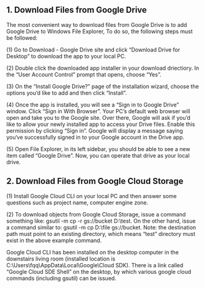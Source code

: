 ## 1. Download Files from Google Drive

The most convenient way to download files from Google Drive is to add Google Drive to Windows File Explorer, To do so, the following steps must be followed:

(1) Go to Download - Google Drive site and click “Download Drive for Desktop” to download the app to your local PC.

(2) Double click the downloaded app installer in your download driectiory. In the “User Account Control” prompt that opens, choose “Yes”.

(3) On the “Install Google Drive?” page of the installation wizard, choose the options you’d like to add and then click “Install”.

(4) Once the app is installed, you will see a “Sign in to Google Drive” window. Click “Sign in With Browser”. Your PC’s default web browser will open and take you to the Google site. Over there, Google will ask if you’d like to allow your newly installed app to access your Drive files. Enable this permission by clicking “Sign in”. Google will display a message saying you‘ve successfully signed in to your Google account in the Drive app.

(5) Open File Explorer, in its left sidebar, you should be able to see a new item called “Google Drive”. Now, you can operate that drive as your local drive.

## 2. Download Files from Google Cloud Storage

(1) Install Google Cloud CLI on your local PC and then answer some questions such as project name, computer engine zone.

(2) To download objects from Google Cloud Storage, issue a command something like: gsutil -m cp -r gs://bucket D:\test. On the other hand, issue a command similar to: gsutil -m cp D:\file gs://bucket. Note: the destination path must point to an existing directory, which means “test” directory must exist in the above example command.

Google Cloud CLI has been installed on the desktop computer in the downstairs living room (installed location is C:\Users\fqq\AppData\Local\Google\Cloud SDK). There is a link called “Google Cloud SDE Shell” on the desktop, by which various google cloud commands (including gsutil) can be issued.

